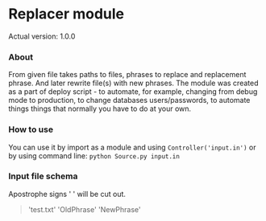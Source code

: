 # Replacer module
Actual version: 1.0.0
### About
From given file takes paths to files, phrases to replace and replacement phrase. And later rewrite file(s) with 
new phrases. 
The module was created as a part of deploy script - to automate, for example, changing from debug mode to production, 
to change databases users/passwords, to automate things things that normally you have to do at your own.

### How to use
You can use it by import as a module and using `Controller('input.in')` or by using command line:  `python Source.py input.in` 

### Input file schema
Apostrophe signs  ' ' will be cut out.
> 'test.txt' 'OldPhrase' 'NewPhrase'
